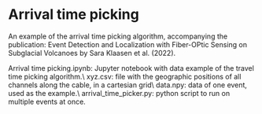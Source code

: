 # Arrival time picking

An example of the arrival time picking algorithm, accompanying the publication: Event Detection and Localization with Fiber-OPtic Sensing on Subglacial Volcanoes by Sara Klaasen et al. (2022).

Arrival time picking.ipynb: Jupyter notebook with data example of the travel time picking algorithm.\\
xyz.csv: file with the geographic positions of all channels along the cable, in a cartesian grid\\
data.npy: data of one event, used as the example.\\
arrival_time_picker.py: python script to run on multiple events at once.
